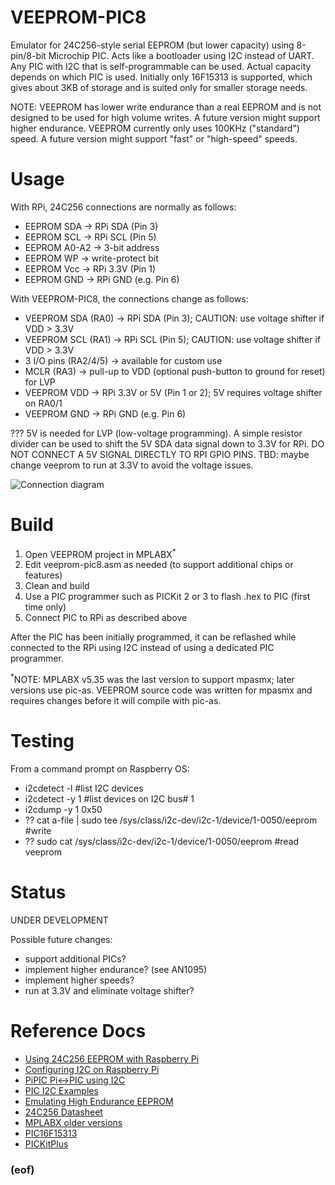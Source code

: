 # VEEPROM-PIC8

Emulator for 24C256-style serial EEPROM (but lower capacity) using 8-pin/8-bit Microchip PIC.  Acts like a bootloader using I2C instead of UART.  Any PIC with I2C that is self-programmable can be used.  Actual capacity depends on which PIC is used.  Initially only 16F15313 is supported, which gives about 3KB of storage and is suited only for smaller storage needs.

NOTE: VEEPROM has lower write endurance than a real EEPROM and is not designed to be used for high volume writes. A future version might support higher endurance.  VEEPROM currently only uses 100KHz ("standard") speed.  A future version might support "fast" or "high-speed" speeds.

# Usage

With RPi, 24C256 connections are normally as follows:
* EEPROM SDA -> RPi SDA (Pin 3)
* EEPROM SCL -> RPi SCL (Pin 5)
* EEPROM A0-A2 -> 3-bit address
* EEPROM WP -> write-protect bit
* EEPROM Vcc -> RPi 3.3V (Pin 1)
* EEPROM GND -> RPi GND (e.g. Pin 6)

With VEEPROM-PIC8, the connections change as follows:
* VEEPROM SDA (RA0) -> RPi SDA (Pin 3); CAUTION: use voltage shifter if VDD > 3.3V
* VEEPROM SCL (RA1) -> RPi SCL (Pin 5); CAUTION: use voltage shifter if VDD > 3.3V
* 3 I/O pins (RA2/4/5) -> available for custom use
* MCLR (RA3) -> pull-up to VDD (optional push-button to ground for reset) for LVP
* VEEPROM VDD -> RPi 3.3V or 5V (Pin 1 or 2); 5V requires voltage shifter on RA0/1
* VEEPROM GND -> RPi GND (e.g. Pin 6)

??? 5V is needed for LVP (low-voltage programming).  A simple resistor divider can be used to shift the 5V SDA data signal down to 3.3V for RPi.  DO NOT CONNECT A 5V SIGNAL DIRECTLY TO RPI GPIO PINS.  TBD: maybe change veeprom to run at 3.3V to avoid the voltage issues.

![Connection diagram](doc/connections.svg)

# Build

1. Open VEEPROM project in MPLABX<sup>*</sup>
2. Edit veeprom-pic8.asm as needed (to support additional chips or features)
3. Clean and build
4. Use a PIC programmer such as PICKit 2 or 3 to flash .hex to PIC (first time only)
5. Connect PIC to RPi as described above

After the PIC has been initially programmed, it can be reflashed while connected to the RPi using I2C instead of using a dedicated PIC programmer.

<sup>*</sup>NOTE: MPLABX v5.35 was the last version to support mpasmx; later versions use pic-as.  VEEPROM source code was written for mpasmx and requires changes before it will compile with pic-as.

# Testing

From a command prompt on Raspberry OS:
* i2cdetect -l  #list I2C devices
* i2cdetect -y 1  #list devices on I2C bus# 1
* i2cdump -y 1 0x50
* ?? cat a-file | sudo tee /sys/class/i2c-dev/i2c-1/device/1-0050/eeprom  #write
* ?? sudo cat /sys/class/i2c-dev/i2c-1/device/1-0050/eeprom  #read veeprom

# Status

UNDER DEVELOPMENT

Possible future changes:
- support additional PICs?
- implement higher endurance? (see AN1095)
- implement higher speeds?
- run at 3.3V and eliminate voltage shifter?

# Reference Docs
- [Using 24C256 EEPROM with Raspberry Pi](https://lektiondestages.art.blog/2020/03/20/using-a-24c256-24lc256-eeprom-on-raspberry-pi-with-device-overlays/)
- [Configuring I2C on Raspberry Pi](https://learn.adafruit.com/adafruits-raspberry-pi-lesson-4-gpio-setup/configuring-i2c)
- [PiPIC Pi<->PIC using I2C](https://github.com/oh7bf/PiPIC)
- [PIC I2C Examples](https://microcontrollerslab.com/i2c-communication-pic-microcontroller/)
- [Emulating High Endurance EEPROM](https://ww1.microchip.com/downloads/en/AppNotes/01095c.pdf)
- [24C256 Datasheet](https://ww1.microchip.com/downloads/en/DeviceDoc/doc0670.pdf)
- [MPLABX older versions](https://www.microchip.com/en-us/development-tools-tools-and-software/mplab-ecosystem-downloads-archive)
- [PIC16F15313](https://www.microchip.com/en-us/product/PIC16F15313)
- [PICKitPlus](https://github.com/Anobium/PICKitPlus)

### (eof)
